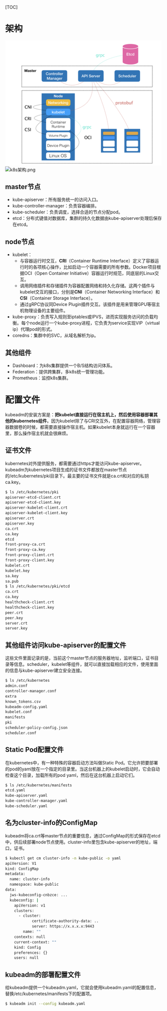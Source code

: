 [TOC]

# 架构

<img src="https://github.com/NieGuanglin/docs/blob/main/pics/CNCF/k8s/k8s架构.png">

<img src="/Users/nieguanglin/docs/pics/CNCF/k8s/k8s架构.png" alt="k8s架构.png" style="zoom:100%;" />

## master节点

- kube-apiserver：所有服务统一的访问入口。
- kube-controller-manager：负责容器编排。
- kube-scheduler：负责调度，选择合适的节点分配pod。
- etcd：分布式键值对数据库，集群的持久化数据由kube-apiserver处理后保存在etcd。

## node节点

- kubelet：
  - 与容器运行时交互，**CRI**（Container Runtime Interface）定义了容器运行时的各项核心操作，比如启动一个容器需要的所有参数。Docker项目根据OCI（Open Container Initiative）容器运行时规范，同底层的Linux交互。
  - 调用网络插件和存储插件为容器配置网络和持久化存储。这两个插件与kubelet交互的接口，分别是**CNI**（Container Networking Interface）和**CSI**（Container Storage Interface）。
  - 通过gRPC协议同Device Plugin插件交互。该插件是用来管理GPU等宿主机物理设备的主要组件。
- kube-proxy：负责写入规则至iptables或IPVS，进而实现服务访问的负载均衡。每个node运行一个kube-proxy进程，它负责为service实现VIP（virtual ip）代理pod的形式。
- coredns：集群中的SVC，从域名解析为ip。

## 其他组件

- Dashboard：为k8s集群提供一个B/S结构访问体系。
- Federation：提供跨集群，多k8s统一管理功能。
- Prometheus：监控k8s集群。



# 配置文件

kubeadm的安装方案是：**把kubelet直接运行在宿主机上，然后使用容器部署其他的kubernetes组件**。因为kubelet除了与CRI交互外，在配置容器网络，管理容器数据卷的时候，都需要直接操作宿主机。如果kubelet本身就运行在一个容器里，那么操作宿主机就会很麻烦。

## 证书文件

kubernetes对外提供服务，都需要通过https才能访问kube-apiserver。kubeadm为kubernetes项目生成的证书文件都放在master节点的/etc/kubernetes/pki目录下。最主要的证书文件就是ca.crt和对应的私钥ca.key。

```bash
$ ls /etc/kubernetes/pki
apiserver-etcd-client.crt
apiserver-etcd-client.key
apiserver-kubelet-client.crt
apiserver-kubelet-client.key
apiserver.crt
apiserver.key
ca.crt
ca.key
etcd
front-proxy-ca.crt
front-proxy-ca.key
front-proxy-client.crt
front-proxy-client.key
kubelet.crt
kubelet.key
sa.key
sa.pub
$ ls /etc/kubernetes/pki/etcd
ca.crt
ca.key
healthcheck-client.crt
healthcheck-client.key
peer.crt
peer.key
server.crt
server.key
```

## 其他组件访问kube-apiserver的配置文件

这些文件里面记录的是，当前这个master节点的服务器地址，监听端口，证书目录等信息。scheduler，kubelet等组件，就可以直接加载相应的文件，使用里面的信息与kube-apiserver建立安全连接。

```bash
$ ls /etc/kubernetes
admin.conf
controller-manager.conf
extra
known_tokens.csv
kubeadm-config.yaml
kubelet.conf
manifests
pki
scheduler-policy-config.json
scheduler.conf
```

## Static Pod配置文件

在kubernetes中，有一种特殊的容器启动方法叫做Static Pod。它允许把要部署的pod的yaml放在一个指定的目录里。当这台机器上的kubelet启动时，它会自动检查这个目录，加载所有的pod yaml，然后在这台机器上启动它们。

```bash
$ ls /etc/kubernetes/manifests
etcd.yaml
kube-apiserver.yaml
kube-controller-manager.yaml
kube-scheduler.yaml
```

## 名为cluster-info的ConfigMap

kubeadm将ca.crt等master节点的重要信息，通过ConfigMap的形式保存在etcd中，供后续部署node节点使用。cluster-info里包含kube-apiserver的地址，端口，证书。

```bash
$ kubectl get cm cluster-info -n kube-public -o yaml
apiVersion: V1
kind: ConfigMap
metadata:
  name: cluster-info
  namespace: kube-public
data:
  jws-kubeconfig-cnbzce: ...
  kubeconfig: |
    apiVersion: v1
    clusters:
	  - cluster:
	  		certificate-authority-data: ..
	  		server: https://x.x.x.x:9443
	  	name: ""
	contexts: null
    current-context: ""
    kind: Config
    preferences: {}
    users: null
```

## kubeadm的部署配置文件

给kubeadm提供一个kubeadm.yaml，它就会使用kubeadm.yaml的配置信息，替换/etc/kubernetes/manifests下的配置项。

```bash
$ kubeadm init --config kubeadm.yaml
```

